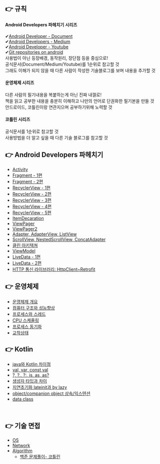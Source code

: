 ## 👉 규칙  
#### Android Developers 파헤치기 시리즈   
✔[Android Developer - Document](https://developer.android.com/?hl=ko)  
✔[Android Developers - Medium](https://medium.com/androiddevelopers)   
✔[Android Developer - Youtube](https://www.youtube.com/c/AndroidDevelopers)     
✔[Git repositories on android](https://android.googlesource.com/)  
사용법이 아닌 등장배경, 동작원리, 장단점 등을 중심으로!   
공식문서(Document/Medium/Youtube)를 1순위로 참고할 것     
그래도 이해가 되지 않을 때 다른 사람이 작성한 기술블로그를 보며 내용을 추가할 것 

#### 운영체제 시리즈  
다른 사람의 필기내용을 복붙하는게 아닌 진짜 내껄로!   
책을 읽고 공부한 내용을 충분히 이해하고 나만의 언어로 단권화한 필기본을 만들 것  
안드로이드, 코틀린이랑 연관지으며 공부하기위해 노력할 것   

#### 코틀린 시리즈
공식문서를 1순위로 참고할 것  
사용방법을 더 알고 싶을 때 다른 기술 블로그를 참고할 것  


## 👉 Android Developers 파헤치기
- [Activity](https://velog.io/@dabin/%EC%95%88%EB%93%9C%EB%A1%9C%EC%9D%B4%EB%93%9CActivity-LifeCycle%EC%88%98%EB%AA%85%EC%A3%BC%EA%B8%B0)  
- [Fragment - 1편](https://velog.io/@dabin/%EC%95%88%EB%93%9C%EB%A1%9C%EC%9D%B4%EB%93%9C%ED%94%84%EB%9E%98%EA%B7%B8%EB%A8%BC%ED%8A%B81)  
- [Fragment - 2편](https://velog.io/@dabin/%EC%95%88%EB%93%9C%EB%A1%9C%EC%9D%B4%EB%93%9CFragment-2%ED%8E%B8FragmentR)  
- [RecyclerView - 1편](https://velog.io/@dabin/%EC%95%88%EB%93%9C%EB%A1%9C%EC%9D%B4%EB%93%9CRecycle-View)
- [RecyclerView - 2편](https://velog.io/@dabin/%EC%95%88%EB%93%9C%EB%A1%9C%EC%9D%B4%EB%93%9C-%EA%B3%B5%EC%8B%9D%EB%AC%B8%EC%84%9C-%ED%8C%8C%ED%97%A4%EC%B9%98%EA%B8%B0-RecyclerView%EC%9D%98-%EB%AA%A8%EB%93%A0-%EA%B2%83-2%ED%83%84ViewHolder%EC%88%98%EB%AA%85%EC%A3%BC%EA%B8%B0)
- [RecyclerView - 3편](https://velog.io/@dabin/%EC%95%88%EB%93%9C%EB%A1%9C%EC%9D%B4%EB%93%9C-RecyclerView-%EC%84%B1%EB%8A%A5-%EA%B0%9C%EC%84%A0#%EC%84%9C%EB%A1%9C-%EB%8B%A4%EB%A5%B8-activity%EC%97%90-%ED%98%B8%EC%8A%A4%ED%8C%85%EB%90%9C-fragment%EC%9D%98-adapter%EB%81%BC%EB%A6%AC-pool-%EA%B3%B5%EC%9C%A0)
- [RecyclerView - 4편](https://velog.io/@dabin/%EC%95%88%EB%93%9C%EB%A1%9C%EC%9D%B4%EB%93%9C-%EA%B3%B5%EC%8B%9D%EB%AC%B8%EC%84%9C-%ED%8C%8C%ED%97%A4%EC%B9%98%EA%B8%B0-RecyclerView%EC%9D%98-%EB%AA%A8%EB%93%A0-%EA%B2%83-4%ED%8E%B8notifyDataSetChanged%EC%9D%98-%EB%AC%B8%EC%A0%9C%EC%A0%90)
- [RecyclerView - 5편](https://velog.io/@dabin/%EC%95%88%EB%93%9C%EB%A1%9C%EC%9D%B4%EB%93%9C-%EA%B3%B5%EC%8B%9D%EB%AC%B8%EC%84%9C-%ED%8C%8C%ED%97%A4%EC%B9%98%EA%B8%B0)
- [ItemDecaration](https://velog.io/@dabin/ItemDecaration)
- [ViewPager](https://velog.io/@dabin/%EC%95%88%EB%93%9C%EB%A1%9C%EC%9D%B4%EB%93%9C-%EA%B3%B5%EC%8B%9D%EB%AC%B8%EC%84%9C-%ED%8C%8C%ED%97%A4%EC%B9%98%EA%B8%B0-ViewPager%EC%9D%98-%EB%AA%A8%EB%93%A0-%EA%B2%83)
- [ViewPager2](https://velog.io/@dabin/%EC%95%88%EB%93%9C%EB%A1%9C%EC%9D%B4%EB%93%9C-%EA%B3%B5%EC%8B%9D%EB%AC%B8%EC%84%9C-%ED%8C%8C%ED%97%A4%EC%B9%98%EA%B8%B0-ViewPager2%EC%9D%98-%EB%AA%A8%EB%93%A0-%EA%B2%83)
- [Adapter, AdapterView, ListView](https://velog.io/@dabin/%EC%95%88%EB%93%9C%EB%A1%9C%EC%9D%B4%EB%93%9C-%EA%B3%B5%EC%8B%9D%EB%AC%B8%EC%84%9C-%ED%8C%8C%ED%97%A4%EC%B9%98%EA%B8%B0-Adapter-AdapterView%EC%9D%98-%EB%AA%A8%EB%93%A0-%EA%B2%83) 
- [ScrollView, NestedScrollView, ConcatAdapter ](https://velog.io/@dabin/%EC%95%88%EB%93%9C%EB%A1%9C%EC%9D%B4%EB%93%9C-%EA%B3%B5%EC%8B%9D%EB%AC%B8%EC%84%9C-%ED%8C%8C%ED%97%A4%EC%B9%98%EA%B8%B0-ScrollView-NestedScrollView%EC%9D%98-%EB%AA%A8%EB%93%A0-%EA%B2%83) 
- [클린 아키텍쳐](https://velog.io/@dabin/%EC%95%88%EB%93%9C%EB%A1%9C%EC%9D%B4%EB%93%9C-94xy7yo3) 
- [ViewModel](https://velog.io/@dabin/%EC%95%88%EB%93%9C%EB%A1%9C%EC%9D%B4%EB%93%9CviewModel-%EC%83%9D%EC%84%B1%EC%97%90-%EB%8C%80%ED%95%9C-%EA%B3%A0%EC%B0%B0)  
- [LiveData - 1편](https://velog.io/@dabin/%EC%95%88%EB%93%9C%EB%A1%9C%EC%9D%B4%EB%93%9C-%EA%B3%B5%EC%8B%9D%EB%AC%B8%EC%84%9C-%ED%8C%8C%ED%97%A4%EC%B9%98%EA%B8%B0-LiveData%EC%9D%98-%EB%AA%A8%EB%93%A0-%EA%B2%83)
- [LiveData - 2편](https://velog.io/@dabin/%EC%95%88%EB%93%9C%EB%A1%9C%EC%9D%B4%EB%93%9C-%EA%B3%B5%EC%8B%9D%EB%AC%B8%EC%84%9C-%ED%8C%8C%ED%97%A4%EC%B9%98%EA%B8%B0-LiveData%EC%9D%98-%EB%AA%A8%EB%93%A0-%EA%B2%83-2%ED%8E%B8MutableLiveData)
- [HTTP 통신 라이브러리: HttpClient~Retrofit](https://velog.io/@dabin/%EC%95%88%EB%93%9C%EB%A1%9C%EC%9D%B4%EB%93%9C-Android-%ED%86%B5%EC%8B%A0-%EB%9D%BC%EC%9D%B4%EB%B8%8C%EB%9F%AC%EB%A6%AC%EC%9D%98-%EC%97%AD%EC%82%AC)



## 👉 운영체제
- [운영체제 개요](https://velog.io/@dabin/%EC%9A%B4%EC%98%81%EC%B2%B4%EC%A0%9C-%EC%9A%B4%EC%98%81%EC%B2%B4%EC%A0%9C-%EA%B0%9C%EC%9A%94-%EC%A0%95%EC%9D%98-%EC%97%AD%ED%95%A0-%EB%AA%A9%ED%91%9C-%EC%97%AD%ED%95%A0-%EA%B5%AC%EC%84%B1)
- [컴퓨터 구조와 성능향상](https://velog.io/@dabin/%EC%9A%B4%EC%98%81%EC%B2%B4%EC%A0%9C-1.-%EC%9A%B4%EC%98%81%EC%B2%B4%EC%A0%9C-%EA%B0%9C%EC%9A%94-%EC%BB%B4%ED%93%A8%ED%84%B0-%EA%B5%AC%EC%84%B1-CPU%EC%99%80-%EB%A9%94%EB%AA%A8%EB%A6%AC-%EB%A9%94%EB%AA%A8%EB%A6%AC-%EC%A2%85%EB%A5%98-%EB%B6%80%ED%8C%85-%EC%84%B1%EB%8A%A5%ED%96%A5%EC%83%81-%EB%B3%91%EB%A0%AC%EC%B2%98%EB%A6%AC)
- [프로세스와 스레드](https://velog.io/@dabin/%EC%9A%B4%EC%98%81%EC%B2%B4%EC%A0%9C-3.-%ED%94%84%EB%A1%9C%EC%84%B8%EC%8A%A4%EC%99%80-%EC%8A%A4%EB%A0%88%EB%93%9C%EB%AC%B8%EB%A7%A5%EA%B5%90%ED%99%98%ED%94%84%EB%A1%9C%EC%84%B8%EC%8A%A4-%EC%83%81%ED%83%9C)
- [CPU 스케줄링](https://velog.io/@dabin/%EC%9A%B4%EC%98%81%EC%B2%B4%EC%A0%9C-3.-%ED%94%84%EB%A1%9C%EC%84%B8%EC%8A%A4%EC%99%80-%EC%8A%A4%EB%A0%88%EB%93%9C%EB%AC%B8%EB%A7%A5%EA%B5%90%ED%99%98%ED%94%84%EB%A1%9C%EC%84%B8%EC%8A%A4-%EC%83%81%ED%83%9C)
- [프로세스 동기화](https://velog.io/@dabin/%EC%9A%B4%EC%98%81%EC%B2%B4%EC%A0%9C-5.-%ED%94%84%EB%A1%9C%EC%84%B8%EC%8A%A4-%EB%8F%99%EA%B8%B0%ED%99%94)
- [교착상태](https://velog.io/@dabin/%EC%9A%B4%EC%98%81%EC%B2%B4%EC%A0%9C-6.-%EA%B5%90%EC%B0%A9%EC%83%81%ED%83%9C)

## 👉 Kotlin
- [java와 Kotlin 차이점](https://velog.io/@dabin/Kotlin-java%EC%99%80-Kotlin-%EC%B0%A8%EC%9D%B4%EC%A0%90)
- [val, var, const val](https://velog.io/@dabin/Kotlin%EB%B3%80%EC%88%98%EC%84%A0%EC%96%B8-val-var)
- [?, ?., ?:, is, as, as?](https://velog.io/@dabin/Kotlin-%EC%A0%9C%EC%96%B4%EB%AC%B8%EC%A1%B0%EA%B1%B4%EB%AC%B8if-%EA%B0%92%EC%9D%84-%EB%A6%AC%ED%84%B4%ED%95%98%EB%8A%94-if%EB%AC%B8%EB%B3%80%EC%88%98%EC%97%90-%EC%A7%81%EC%A0%91-if%EB%AC%B8-%EC%82%AC%EC%9A%A9-.-as)
- [생성자 타입과 차이](https://velog.io/@dabin/KotlinClassconstructorinit)
- [지연초기화 lateinit과 by lazy](https://velog.io/@dabin/Kotlin%EC%A7%80%EC%97%B0%EC%B4%88%EA%B8%B0%ED%99%94-lateinitlazy)
- [object/companion object 상속/익스텐션](https://velog.io/@dabin/Kotlin-objectcompanion-object-%EC%83%81%EC%86%8D%EC%9D%B5%EC%8A%A4%ED%85%90%EC%85%98#%EB%A9%94%EC%84%9C%EB%93%9C-%ED%94%84%EB%A1%9C%ED%8D%BC%ED%8B%B0-%EC%98%A4%EB%B2%84%EB%9D%BC%EC%9D%B4%EB%94%A9)
- [data class](https://velog.io/@dabin/Kotlindata-class)

<br>

## 👉 기술 면접

- [OS](https://github.com/dabinKim-0318/Today-I-Learned/blob/main/OS.md)
- [Network](https://github.com/dabinKim-0318/Today-I-Learned/blob/main/Network.md)
- [Algorithm](https://github.com/dabinKim-0318/Today-I-Learned/blob/main/Algorithm.md)
  - [백준 문제풀이- 코틀린](https://abundant-playground-8c8.notion.site/f3fa324b78e3443cb015d01b26f42c69)
